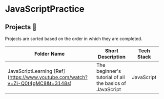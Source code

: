 # JavaScriptPractice

## Projects 🚀

Projects are sorted based on the order in which they are completed.

| Folder Name                                                                       | Short Description                                          | Tech Stack       |
| --------------------------------------------------------------------------------- | ---------------------------------------------------------- | ---------------- |
| JavaScriptLearning [Ref] (https://www.youtube.com/watch?v=Zi-Q0t4gMC8&t=3148s) | The beginner's tutorial of all the basics of JavaScript | JavaScript|

